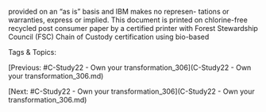 provided on an “as is” basis and IBM makes no represen-
tations or warranties, express or implied.
This document is printed on chlorine-free recycled post 
consumer paper by a certified printer with Forest Stewardship 
Council (FSC) Chain of Custody certification using bio-based 

   Tags & Topics:
   

[Previous: #C-Study22 - Own your transformation_306](C-Study22 - Own your transformation_306.md)

[Next: #C-Study22 - Own your transformation_306](C-Study22 - Own your transformation_306.md)